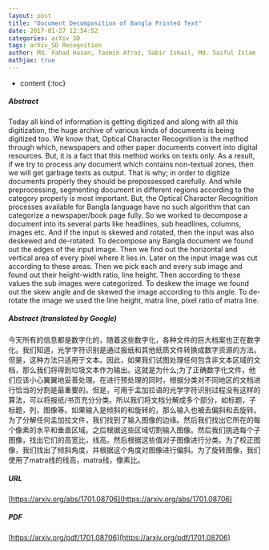 ```yaml
---
layout: post
title: "Document Decomposition of Bangla Printed Text"
date: 2017-01-27 12:54:52
categories: arXiv_SD
tags: arXiv_SD Recognition
author: Md. Fahad Hasan, Tasmin Afroz, Sabir Ismail, Md. Saiful Islam
mathjax: true
---
```


* content
{:toc}

##### Abstract
Today all kind of information is getting digitized and along with all this digitization, the huge archive of various kinds of documents is being digitized too. We know that, Optical Character Recognition is the method through which, newspapers and other paper documents convert into digital resources. But, it is a fact that this method works on texts only. As a result, if we try to process any document which contains non-textual zones, then we will get garbage texts as output. That is why; in order to digitize documents properly they should be prepossessed carefully. And while preprocessing, segmenting document in different regions according to the category properly is most important. But, the Optical Character Recognition processes available for Bangla language have no such algorithm that can categorize a newspaper/book page fully. So we worked to decompose a document into its several parts like headlines, sub headlines, columns, images etc. And if the input is skewed and rotated, then the input was also deskewed and de-rotated. To decompose any Bangla document we found out the edges of the input image. Then we find out the horizontal and vertical area of every pixel where it lies in. Later on the input image was cut according to these areas. Then we pick each and every sub image and found out their height-width ratio, line height. Then according to these values the sub images were categorized. To deskew the image we found out the skew angle and de skewed the image according to this angle. To de-rotate the image we used the line height, matra line, pixel ratio of matra line.

##### Abstract (translated by Google)
今天所有的信息都是数字化的，随着这些数字化，各种文件的巨大档案也正在数字化。我们知道，光学字符识别是通过报纸和其他纸质文件转换成数字资源的方法。但是，这种方法只适用于文本。因此，如果我们试图处理任何包含非文本区域的文档，那么我们将得到垃圾文本作为输出。这就是为什么;为了正确数字化文件，他们应该小心翼翼地妥善处理。在进行预处理的同时，根据分类对不同地区的文档进行恰当的分割是最重要的。但是，可用于孟加拉语的光学字符识别过程没有这样的算法，可以将报纸/书页充分分类。所以我们将文档分解成多个部分，如标题，子标题，列，图像等。如果输入是倾斜的和旋转的，那么输入也被去偏斜和去旋转。为了分解任何孟加拉文件，我们找到了输入图像的边缘。然后我们找出它所在的每个像素的水平和垂直区域。之后根据这些区域切割输入图像。然后我们挑选每个子图像，找出它们的高宽比，线高。然后根据这些值对子图像进行分类。为了校正图像，我们找出了倾斜角度，并根据这个角度对图像进行偏斜。为了旋转图像，我们使用了matra线的线高，matra线，像素比。

##### URL
[https://arxiv.org/abs/1701.08706](https://arxiv.org/abs/1701.08706)

##### PDF
[https://arxiv.org/pdf/1701.08706](https://arxiv.org/pdf/1701.08706)


